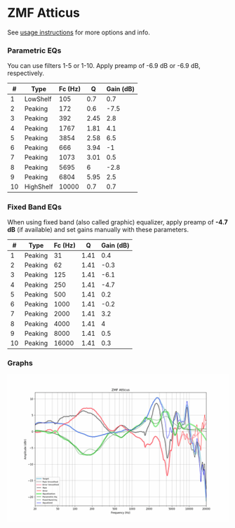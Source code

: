 # ZMF Atticus
See [usage instructions](https://github.com/jaakkopasanen/AutoEq#usage) for more options and info.

### Parametric EQs
You can use filters 1-5 or 1-10. Apply preamp of -6.9 dB or -6.9 dB, respectively.

|   # | Type      |   Fc (Hz) |    Q |   Gain (dB) |
|-----|-----------|-----------|------|-------------|
|   1 | LowShelf  |       105 | 0.7  |         0.7 |
|   2 | Peaking   |       172 | 0.6  |        -7.5 |
|   3 | Peaking   |       392 | 2.45 |         2.8 |
|   4 | Peaking   |      1767 | 1.81 |         4.1 |
|   5 | Peaking   |      3854 | 2.58 |         6.5 |
|   6 | Peaking   |       666 | 3.94 |        -1   |
|   7 | Peaking   |      1073 | 3.01 |         0.5 |
|   8 | Peaking   |      5695 | 6    |        -2.8 |
|   9 | Peaking   |      6804 | 5.95 |         2.5 |
|  10 | HighShelf |     10000 | 0.7  |         0.7 |

### Fixed Band EQs
When using fixed band (also called graphic) equalizer, apply preamp of **-4.7 dB** (if available) and set gains manually with these parameters.

|   # | Type    |   Fc (Hz) |    Q |   Gain (dB) |
|-----|---------|-----------|------|-------------|
|   1 | Peaking |        31 | 1.41 |         0.4 |
|   2 | Peaking |        62 | 1.41 |        -0.3 |
|   3 | Peaking |       125 | 1.41 |        -6.1 |
|   4 | Peaking |       250 | 1.41 |        -4.7 |
|   5 | Peaking |       500 | 1.41 |         0.2 |
|   6 | Peaking |      1000 | 1.41 |        -0.2 |
|   7 | Peaking |      2000 | 1.41 |         3.2 |
|   8 | Peaking |      4000 | 1.41 |         4   |
|   9 | Peaking |      8000 | 1.41 |         0.5 |
|  10 | Peaking |     16000 | 1.41 |         0.3 |

### Graphs
![](./ZMF%20Atticus.png)
